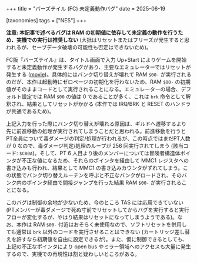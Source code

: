 +++
title = "バーズテイル (FC) 未定義動作バグ"
date = 2025-06-19

[taxonomies]
tags = ["NES"]
+++

**注意: 本記事で述べるバグは RAM の初期値に依存して未定義の動作を行うため、実機での実行は推奨しない** (大抵はリセットまたはフリーズが発生すると思われるが、セーブデータ破壊の可能性も否定はできないため)。

FC版『バーズテイル』は、タイトル画面で入力 Up+Start によりゲームを開始すると未定義動作が発生するバグがあり、主要なエミュレーターではリセットが発生する ([movie](BardsTale1J-UbGlitch.zip))。具体的にはバンク切り替えが壊れて RAM `$00-` が実行されるのだが、本作は起動時にゼロページの初期化を行わないため、RAM `$00-` の初期値がそのままコードとして実行されることになる。エミュレーターの場合、デフォルト設定では RAM `$00` の値は 0 であることが多く、これは `brk` 命令として解釈され、結果としてリセットがかかる (本作では IRQ/BRK と RESET のハンドラが共通であるため)。

上記入力を行った際にバンク切り替えが壊れる原因は、ギルドへ遷移するより先に前進移動の処理が実行されてしまうことだと思われる。前進移動を行うとPT全員について毒ダメージの判定/処理が行われるが、この時点ではまだPT人数が 0 なので、毒ダメージ判定/処理のループが 256 回実行されてしまう (該当コード: `$C80A`)。そして、PT 6 人目より後のメンバーについては冒険者構造体ポインタが不正な値になるため、それらのポインタを経由して MMC1 レジスタへの書き込みも行われ、結果として MMC1 の書き込みカウンタがずれてしまう。この状態でバンク切り替えルーチンを呼ぶと不正なバンクがロードされ、そのバンク内のポインタ経由で間接ジャンプを行った結果 RAM `$00-` が実行されることになる。

このバグは制御の余地が少ないため、今のところ TAS には応用できていない (PTメンバーが毒ダメージで死ぬ寸前でリセットしてからバグを実行すると実行フローが変化するが、やはり結果はリセットになってしまうようである)。なお、本作は RAM `$00-` 付近はおそらく未使用なので、ソフトリセットを併用しても通常は `brk` 以外のコードを実行させることはできない (カートリッジ差し替えを許すなら初期値を自由に設定できるが)。また、仮に制御できるとしても、上記の不正なポインタにより open bus やミラー領域へのアクセスも大量に発生するので、実機での再現性は割と疑わしいところがある。
